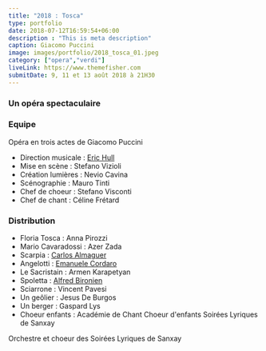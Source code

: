 ```yaml
---
title: "2018 : Tosca"
type: portfolio
date: 2018-07-12T16:59:54+06:00
description : "This is meta description"
caption: Giacomo Puccini
image: images/portfolio/2018_tosca_01.jpeg
category: ["opera","verdi"]
liveLink: https://www.themefisher.com
submitDate: 9, 11 et 13 août 2018 à 21H30
---
```

### Un opéra spectaculaire



### Equipe

Opéra en trois actes de Giacomo Puccini

- Direction musicale : [Eric Hull](/artists/eric_hull)
- Mise en scène : Stefano Vizioli
- Création lumières : Nevio Cavina
- Scénographie : Mauro Tinti
- Chef de choeur : Stefano Visconti	
- Chef de chant : Céline Frétard	


### Distribution

- Floria Tosca : Anna Pirozzi	
- Mario Cavaradossi : Azer Zada	
- Scarpia : [Carlos Almaguer](/artists/carlos_almaguer)
- Angelotti : [Emanuele Cordaro](/artists/emanuele_cordaro/)
- Le Sacristain : Armen Karapetyan	
- Spoletta : [Alfred Bironien](/artists/alfred_bironien/)	
- Sciarrone : Vincent Pavesi	
- Un geôlier : Jesus De Burgos	
- Un berger : Gaspard Lys	
- Choeur enfants : Académie de Chant Choeur d'enfants Soirées Lyriques de Sanxay	


Orchestre et choeur des Soirées Lyriques de Sanxay

